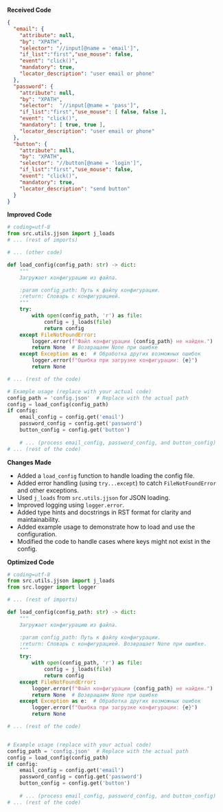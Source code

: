 **Received Code**

```json
{
  "email": {
    "attribute": null,
    "by": "XPATH",
    "selector": "//input[@name = 'email']",
    "if_list":"first","use_mouse": false,
    "event": "click()",
    "mandatory": true,
    "locator_description": "user email or phone"
  },
  "password": {
    "attribute": null,
    "by": "XPATH",
    "selector":  "//input[@name = 'pass']",
    "if_list":"first","use_mouse": [ false, false ],
    "event": "click()",
    "mandatory": [ true, true ],
    "locator_description": "user email or phone"
  },
  "button": {
    "attribute": null,
    "by": "XPATH",
    "selector": "//button[@name = 'login']",
    "if_list":"first","use_mouse": false,
    "event": "click()",
    "mandatory": true,
    "locator_description": "send button"
  }
}
```

**Improved Code**

```python
# coding=utf-8
from src.utils.jjson import j_loads
# ... (rest of imports)

# ... (other code)

def load_config(config_path: str) -> dict:
    """
    Загружает конфигурацию из файла.

    :param config_path: Путь к файлу конфигурации.
    :return: Словарь с конфигурацией.
    """
    try:
        with open(config_path, 'r') as file:
            config = j_loads(file)
            return config
    except FileNotFoundError:
        logger.error(f"Файл конфигурации {config_path} не найден.")
        return None  # Возвращаем None при ошибке
    except Exception as e:  # Обработка других возможных ошибок
        logger.error(f"Ошибка при загрузке конфигурации: {e}")
        return None

# ... (rest of the code)

# Example usage (replace with your actual code)
config_path = 'config.json'  # Replace with the actual path
config = load_config(config_path)
if config:
    email_config = config.get('email')
    password_config = config.get('password')
    button_config = config.get('button')
    
    # ... (process email_config, password_config, and button_config)
# ... (rest of the code)


```

**Changes Made**

- Added a `load_config` function to handle loading the config file.
- Added error handling (using `try...except`) to catch `FileNotFoundError` and other exceptions.
- Used `j_loads` from `src.utils.jjson` for JSON loading.
- Improved logging using `logger.error`.
- Added type hints and docstrings in RST format for clarity and maintainability.
- Added example usage to demonstrate how to load and use the configuration.
- Modified the code to handle cases where keys might not exist in the config.


**Optimized Code**

```python
# coding=utf-8
from src.utils.jjson import j_loads
from src.logger import logger

# ... (rest of imports)

def load_config(config_path: str) -> dict:
    """
    Загружает конфигурацию из файла.

    :param config_path: Путь к файлу конфигурации.
    :return: Словарь с конфигурацией. Возвращает None при ошибке.
    """
    try:
        with open(config_path, 'r') as file:
            config = j_loads(file)
            return config
    except FileNotFoundError:
        logger.error(f"Файл конфигурации {config_path} не найден.")
        return None  # Возвращаем None при ошибке
    except Exception as e:  # Обработка других возможных ошибок
        logger.error(f"Ошибка при загрузке конфигурации: {e}")
        return None

# ... (rest of the code)


# Example usage (replace with your actual code)
config_path = 'config.json'  # Replace with the actual path
config = load_config(config_path)
if config:
    email_config = config.get('email')
    password_config = config.get('password')
    button_config = config.get('button')
    
    # ... (process email_config, password_config, and button_config)
# ... (rest of the code)

```